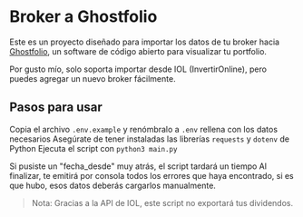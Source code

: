 # Broker a Ghostfolio

Este es un proyecto diseñado para importar los datos de tu broker hacia [Ghostfolio](https://github.com/ghostfolio/ghostfolio), un software de código abierto para visualizar tu portfolio.

Por gusto mío, solo soporta importar desde IOL (InvertirOnline), pero puedes agregar un nuevo broker fácilmente.

## Pasos para usar

Copia el archivo `.env.example` y renómbralo a `.env`
rellena con los datos necesarios
Asegúrate de tener instaladas las librerías `requests` y `dotenv` de Python
Ejecuta el script con `python3 main.py`

Si pusiste un "fecha_desde" muy atrás, el script tardará un tiempo
Al finalizar, te emitirá por consola todos los errores que haya encontrado, si es que hubo, esos datos deberás cargarlos manualmente.

> Nota: Gracias a la API de IOL, este script no exportará tus dividendos.
